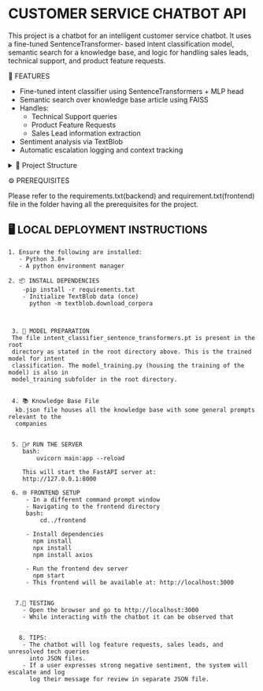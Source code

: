 # CUSTOMER SERVICE CHATBOT API 
This project is a chatbot for an intelligent customer service chatbot. It uses a fine-tuned SentenceTransformer- based intent classification model, semantic search for a knowledge base, and logic for handling sales leads, technical support, and product feature requests. 

 🚀 FEATURES 

  - Fine-tuned intent classifier using SentenceTransformers + MLP head 
  - Semantic search over knowledge base article using FAISS
  - Handles: 
    - Technical Support queries 
    - Product Feature Requests 
    - Sales Lead information extraction 
  - Sentiment analysis via TextBlob
  - Automatic escalation logging and context tracking

<details>
<summary>📁 Project Structure</summary>

project-root/
├── backend/
│   ├── main.py
│   ├── model_training/
│   │   └── fine_tuned_intent_bert/
│   ├── customer_intent_dataset.jsonl
│   ├── kb.json
│   ├── feature_requests.json
│   ├── sales_leads.json
│   ├── negative_feedback.json
│   └── unresolved_technical_queries.json
├── frontend/
│   ├── public/
│   ├── src/
│   ├── package.json
│   └── ...
└── README.md
</details>

⚙️ PREREQUISITES

   Please refer to the requirements.txt(backend) and requirement.txt(frontend) file in the 
   folder having all the prerequisites for the project. 

## 🖥 LOCAL DEPLOYMENT INSTRUCTIONS 

    1. Ensure the following are installed: 
       - Python 3.8+
       - A python environment manager 

    2. 📦 INSTALL DEPENDENCIES 
        -pip install -r requirements.txt 
        - Initialize TextBlob data (once) 
          python -m textblob.download_corpora 

    

     3. 🧠 MODEL PREPARATION 
     The file intent_classifier_sentence_transformers.pt is present in the root
     directory as stated in the root directory above. This is the trained model for intent 
     classification. The model_training.py (housing the training of the model) is also in 
     model_training subfolder in the root directory.  

     
     4. 📚 Knowledge Base File
      kb.json file houses all the knowledge base with some general prompts relevant to the    
      companies 

     
     5. 🏃‍♂️ RUN THE SERVER 
        bash: 
            uvicorn main:app --reload 

        This will start the FastAPI server at: 
        http://127.0.0.1:8000

     6. 🌐 FRONTEND SETUP
         - In a different command prompt window
         - Navigating to the frontend directory 
         bash: 
             cd../frontend 
         
         - Install dependencies 
           npm install 
           npx install 
           npm install axios

         - Run the frontend dev server 
           npm start 
         - This frontend will be available at: http://localhost:3000
           
         
      7.📡 TESTING 
        - Open the browser and go to http://localhost:3000
        - While interacting with the chatbot it can be observed that 


       8. TIPS: 
        - The chatbot will log feature requests, sales leads, and unresolved tech queries 
          into JSON files. 
        - If a user expresses strong negative sentiment, the system will escalate and log 
          log their message for review in separate JSON file. 

